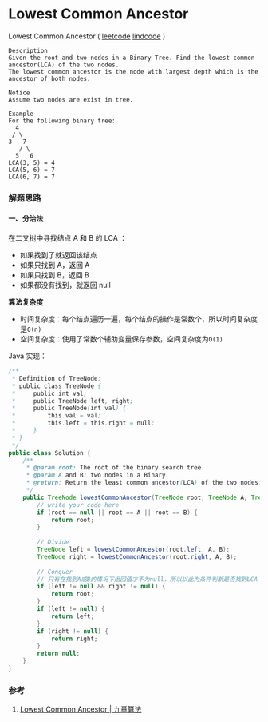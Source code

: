 #  Lowest Common Ancestor

Lowest Common Ancestor ( [leetcode]() [lindcode](http://www.lintcode.com/en/problem/lowest-common-ancestor/) )

```
Description
Given the root and two nodes in a Binary Tree. Find the lowest common ancestor(LCA) of the two nodes.
The lowest common ancestor is the node with largest depth which is the ancestor of both nodes.

Notice
Assume two nodes are exist in tree.

Example
For the following binary tree:
  4
 / \
3   7
   / \
  5   6
LCA(3, 5) = 4
LCA(5, 6) = 7
LCA(6, 7) = 7
```



### 解题思路

#### 一、分治法

在二叉树中寻找结点 A 和 B 的 LCA ：

- 如果找到了就返回该结点
- 如果只找到 A，返回 A
- 如果只找到 B，返回 B
- 如果都没有找到，就返回 null

**算法复杂度**

- 时间复杂度：每个结点遍历一遍，每个结点的操作是常数个，所以时间复杂度是`O(n)`
- 空间复杂度：使用了常数个辅助变量保存参数，空间复杂度为`O(1)`

Java 实现：

```java
/**
 * Definition of TreeNode:
 * public class TreeNode {
 *     public int val;
 *     public TreeNode left, right;
 *     public TreeNode(int val) {
 *         this.val = val;
 *         this.left = this.right = null;
 *     }
 * }
 */
public class Solution {
    /**
     * @param root: The root of the binary search tree.
     * @param A and B: two nodes in a Binary.
     * @return: Return the least common ancestor(LCA) of the two nodes.
     */
    public TreeNode lowestCommonAncestor(TreeNode root, TreeNode A, TreeNode B) {
        // write your code here
        if (root == null || root == A || root == B) {
            return root;
        }
        
        // Divide
        TreeNode left = lowestCommonAncestor(root.left, A, B);
        TreeNode right = lowestCommonAncestor(root.right, A, B);
        
        // Conquer
        // 只有在找到A或B的情况下返回值才不为null，所以以此为条件判断是否找到LCA
        if (left != null && right != null) {
            return root;
        }
        if (left != null) {
            return left;
        }
        if (right != null) {
            return right;
        }
        return null;
    }
}
```





### 参考

1. [Lowest Common Ancestor | 九章算法](http://www.jiuzhang.com/solutions/lowest-common-ancestor/)

